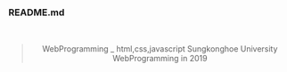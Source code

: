 ### README.md

<center ![web]()
<img src="https://user-images.githubusercontent.com/57865037/113119213-21ab2980-924b-11eb-85b1-c14e3d1e7f10.png" width="450px" height="300px"></img></br>

>WebProgramming _ html,css,javascript   Sungkonghoe University WebProgramming in 2019
</center>  


